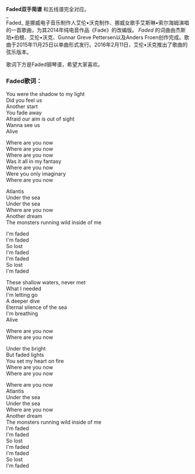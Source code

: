 

**Faded双手简谱** 和五线谱完全对应。  
_  
Faded_ 是挪威电子音乐制作人艾伦•沃克制作、挪威女歌手艾斯琳•索尔海姆演唱的一首歌曲，为其2014年纯电音作品《Fade》的改编版。 _Faded_
的词曲由杰斯珀•伯根、艾伦•沃克、Gunnar Greve Pettersen以及Anders
Froen创作完成。歌曲于2015年11月25日以单曲形式发行。2016年2月11日，艾伦•沃克推出了歌曲的弦乐版本。  
  
歌词下方是Faded钢琴谱，希望大家喜欢。

### Faded歌词：

You were the shadow to my light  
Did you feel us  
Another start  
You fade away  
Afraid our aim is out of sight  
Wanna see us  
Alive

Where are you now  
Where are you now  
Where are you now  
Was it all in my fantasy  
Where are you now  
Were you only imaginary  
Where are you now

Atlantis  
Under the sea  
Under the sea  
Where are you now  
Another dream  
The monsters running wild inside of me

I'm faded  
I'm faded  
So lost  
I'm faded  
I'm faded  
So lost  
I'm faded

These shallow waters, never met  
What I needed  
I'm letting go  
A deeper dive  
Eternal silence of the sea  
I'm breathing  
Alive

Where are you now  
Where are you now

Under the bright  
But faded lights  
You set my heart on fire  
Where are you now  
Where are you now

Where are you now  
Atlantis  
Under the sea  
Under the sea  
Where are you now  
Another dream  
The monsters running wild inside of me  
I'm faded  
I'm faded  
So lost  
I'm faded  
I'm faded  
So lost  
I'm faded

